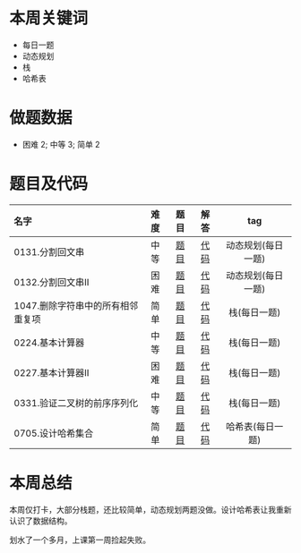 <!--
 * @Description: 
 * @Autor: Au3C2
 * @Date: 2021-01-11 14:55:49
 * @LastEditors: Au3C2
 * @LastEditTime: 2021-03-15 15:23:24
-->
# 本周关键词

* 每日一题
* 动态规划
* 栈
* 哈希表

# 做题数据

* 困难 2; 中等 3; 简单 2

# 题目及代码

|名字|难度|题目|解答|tag|
|:-|:-:|:-:|:-:|:-:|
|0131.分割回文串|中等|[题目](https://leetcode-cn.com/problems/palindrome-partitioning/)|[代码](../Code/202103第2周/0131.分割回文串.md)|动态规划(每日一题)
|0132.分割回文串II|困难|[题目](https://leetcode-cn.com/problems/palindrome-partitioning-ii/)|[代码](../Code/202103第2周/0132.分割回文串II.md)|动态规划(每日一题)
|1047.删除字符串中的所有相邻重复项|简单|[题目](https://leetcode-cn.com/problems/remove-all-adjacent-duplicates-in-string/)|[代码](../Code/202103第2周/1047.删除字符串中的所有相邻重复项.md)|栈(每日一题)
|0224.基本计算器|中等|[题目](https://leetcode-cn.com/problems/basic-calculator/)|[代码](../Code/202103第2周/0224.基本计算器.md)|栈(每日一题)
|0227.基本计算器II|困难|[题目](https://leetcode-cn.com/problems/basic-calculator-ii/)|[代码](../Code/202103第2周/0227.基本计算器II.md)|栈(每日一题)
|0331.验证二叉树的前序序列化|中等|[题目](https://leetcode-cn.com/problems/verify-preorder-serialization-of-a-binary-tree/)|[代码](../Code/202103第2周/0331.验证二叉树的前序序列化.md)|栈(每日一题)
|0705.设计哈希集合|简单|[题目](https://leetcode-cn.com/problems/design-hashset/)|[代码](../Code/202103第2周/0705.设计哈希集合.md)|哈希表(每日一题)

# 本周总结
本周仅打卡，大部分栈题，还比较简单，动态规划两题没做。设计哈希表让我重新认识了数据结构。

划水了一个多月，上课第一周捡起失败。